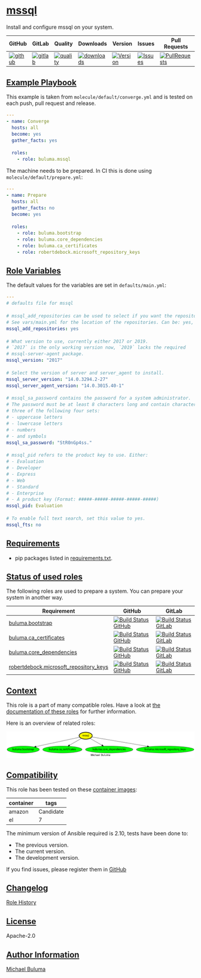 # [mssql](#mssql)

Install and configure mssql on your system.

|GitHub|GitLab|Quality|Downloads|Version|Issues|Pull Requests|
|------|------|-------|---------|-------|------|-------------|
|[![github](https://github.com/buluma/ansible-role-mssql/workflows/Ansible%20Molecule/badge.svg)](https://github.com/buluma/ansible-role-mssql/actions)|[![gitlab](https://gitlab.com/buluma/ansible-role-mssql/badges/master/pipeline.svg)](https://gitlab.com/buluma/ansible-role-mssql)|[![quality](https://img.shields.io/ansible/quality/59154)](https://galaxy.ansible.com/buluma/mssql)|[![downloads](https://img.shields.io/ansible/role/d/59154)](https://galaxy.ansible.com/buluma/mssql)|[![Version](https://img.shields.io/github/release/buluma/ansible-role-mssql.svg)](https://github.com/buluma/ansible-role-mssql/releases/)|[![Issues](https://img.shields.io/github/issues/buluma/ansible-role-mssql.svg)](https://github.com/buluma/ansible-role-mssql/issues/)|[![PullRequests](https://img.shields.io/github/issues-pr-closed-raw/buluma/ansible-role-mssql.svg)](https://github.com/buluma/ansible-role-mssql/pulls/)|

## [Example Playbook](#example-playbook)

This example is taken from `molecule/default/converge.yml` and is tested on each push, pull request and release.
```yaml
---
- name: Converge
  hosts: all
  become: yes
  gather_facts: yes

  roles:
    - role: buluma.mssql
```

The machine needs to be prepared. In CI this is done using `molecule/default/prepare.yml`:
```yaml
---
- name: Prepare
  hosts: all
  gather_facts: no
  become: yes

  roles:
    - role: buluma.bootstrap
    - role: buluma.core_dependencies
    - role: buluma.ca_certificates
    - role: robertdebock.microsoft_repository_keys
```


## [Role Variables](#role-variables)

The default values for the variables are set in `defaults/main.yml`:
```yaml
---
# defaults file for mssql

# mssql_add_repositories can be used to select if you want the repositories installed by this role.
# See vars/main.yml for the location of the repositories. Can be: yes, true or 1.
mssql_add_repositories: yes

# What version to use, currently either 2017 or 2019.
# `2017` is the only working version now, `2019` lacks the required
# mssql-server-agent package.
mssql_version: "2017"

# Select the version of server and server_agent to install.
mssql_server_version: "14.0.3294.2-27"
mssql_server_agent_version: "14.0.3015.40-1"

# mssql_sa_password contains the password for a system administrator.
# The password must be at least 8 characters long and contain characters from
# three of the following four sets:
# - uppercase letters
# - lowercase letters
# - numbers
# - and symbols
mssql_sa_password: "StR0nGp4ss."

# mssql_pid refers to the product key to use. Either:
# - Evaluation
# - Developer
# - Express
# - Web
# - Standard
# - Enterprise
# - A product key (Format: #####-#####-#####-#####-#####)
mssql_pid: Evaluation

# To enable full text search, set this value to yes.
mssql_fts: no
```

## [Requirements](#requirements)

- pip packages listed in [requirements.txt](https://github.com/buluma/ansible-role-mssql/blob/main/requirements.txt).

## [Status of used roles](#status-of-requirements)

The following roles are used to prepare a system. You can prepare your system in another way.

| Requirement | GitHub | GitLab |
|-------------|--------|--------|
|[buluma.bootstrap](https://galaxy.ansible.com/buluma/bootstrap)|[![Build Status GitHub](https://github.com/buluma/ansible-role-bootstrap/workflows/Ansible%20Molecule/badge.svg)](https://github.com/buluma/ansible-role-bootstrap/actions)|[![Build Status GitLab ](https://gitlab.com/buluma/ansible-role-bootstrap/badges/main/pipeline.svg)](https://gitlab.com/buluma/ansible-role-bootstrap)|
|[buluma.ca_certificates](https://galaxy.ansible.com/buluma/ca_certificates)|[![Build Status GitHub](https://github.com/buluma/ansible-role-ca_certificates/workflows/Ansible%20Molecule/badge.svg)](https://github.com/buluma/ansible-role-ca_certificates/actions)|[![Build Status GitLab ](https://gitlab.com/buluma/ansible-role-ca_certificates/badges/main/pipeline.svg)](https://gitlab.com/buluma/ansible-role-ca_certificates)|
|[buluma.core_dependencies](https://galaxy.ansible.com/buluma/core_dependencies)|[![Build Status GitHub](https://github.com/buluma/ansible-role-core_dependencies/workflows/Ansible%20Molecule/badge.svg)](https://github.com/buluma/ansible-role-core_dependencies/actions)|[![Build Status GitLab ](https://gitlab.com/buluma/ansible-role-core_dependencies/badges/main/pipeline.svg)](https://gitlab.com/buluma/ansible-role-core_dependencies)|
|[robertdebock.microsoft_repository_keys](https://galaxy.ansible.com/robertdebock/microsoft_repository_keys)|[![Build Status GitHub](https://github.com/robertdebock/ansible-role-microsoft_repository_keys/workflows/Ansible%20Molecule/badge.svg)](https://github.com/robertdebock/ansible-role-microsoft_repository_keys/actions)|[![Build Status GitLab ](https://gitlab.com/robertdebock/ansible-role-microsoft_repository_keys/badges/master/pipeline.svg)](https://gitlab.com/buluma/robertdebock.ansible-role-microsoft_repository_keys)|

## [Context](#context)

This role is a part of many compatible roles. Have a look at [the documentation of these roles](https://buluma.github.io/) for further information.

Here is an overview of related roles:

![dependencies](https://raw.githubusercontent.com/buluma/ansible-role-mssql/png/requirements.png "Dependencies")

## [Compatibility](#compatibility)

This role has been tested on these [container images](https://hub.docker.com/u/buluma):

|container|tags|
|---------|----|
|amazon|Candidate|
|el|7|

The minimum version of Ansible required is 2.10, tests have been done to:

- The previous version.
- The current version.
- The development version.



If you find issues, please register them in [GitHub](https://github.com/buluma/ansible-role-mssql/issues)

## [Changelog](#changelog)

[Role History](https://github.com/buluma/ansible-role-mssql/blob/master/CHANGELOG.md)

## [License](#license)

Apache-2.0

## [Author Information](#author-information)

[Michael Buluma](https://buluma.github.io/)
